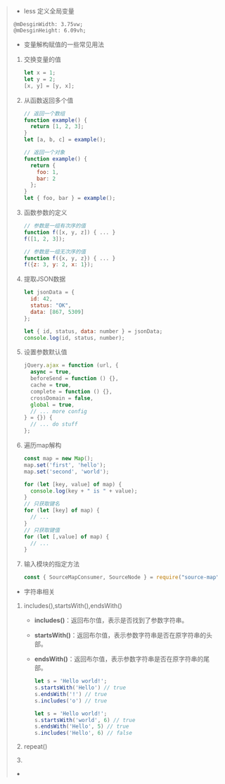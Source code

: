 >* less 定义全局变量
>
>``` less
>@mDesginWidth: 3.75vw;
>@mDesginHeight: 6.09vh;
>```
>
>* 变量解构赋值的一些常见用法
>
>  1. 交换变量的值
>
>     ``` js
>     let x = 1;
>     let y = 2;
>     [x, y] = [y, x];
>     ```
>
>  2. 从函数返回多个值
>
>     ``` js
>     // 返回一个数组
>     function example() {
>       return [1, 2, 3];
>     }
>     let [a, b, c] = example();
>     
>     // 返回一个对象
>     function example() {
>       return {
>         foo: 1,
>         bar: 2
>       };
>     }
>     let { foo, bar } = example();
>     ```
>
>  3. 函数参数的定义
>
>     ``` js
>     // 参数是一组有次序的值
>     function f([x, y, z]) { ... }
>     f([1, 2, 3]);
>     
>     // 参数是一组无次序的值
>     function f({x, y, z}) { ... }
>     f({z: 3, y: 2, x: 1});
>     ```
>
>  4. 提取JSON数据
>
>     ``` js
>     let jsonData = {
>       id: 42,
>       status: "OK",
>       data: [867, 5309]
>     };
>     
>     let { id, status, data: number } = jsonData;
>     console.log(id, status, number);
>     ```
>
>  5. 设置参数默认值
>
>     ``` js
>     jQuery.ajax = function (url, {
>       async = true,
>       beforeSend = function () {},
>       cache = true,
>       complete = function () {},
>       crossDomain = false,
>       global = true,
>       // ... more config
>     } = {}) {
>       // ... do stuff
>     };
>     ```
>
>  6. 遍历map解构
>
>     ``` js
>     const map = new Map();
>     map.set('first', 'hello');
>     map.set('second', 'world');
>     
>     for (let [key, value] of map) {
>       console.log(key + " is " + value);
>     }
>     // 只获取键名
>     for (let [key] of map) {
>       // ...
>     }
>     // 只获取键值
>     for (let [,value] of map) {
>       // ...
>     }
>     ```
>
>  7. 输入模块的指定方法
>
>     ``` js
>     const { SourceMapConsumer, SourceNode } = require("source-map");
>     ```
>
>* 字符串相关
>
>  1. includes(),startsWith(),endsWith()
>
>     - **includes()**：返回布尔值，表示是否找到了参数字符串。
>
>     - **startsWith()**：返回布尔值，表示参数字符串是否在原字符串的头部。
>
>     - **endsWith()**：返回布尔值，表示参数字符串是否在原字符串的尾部。
>
>       ``` js
>       let s = 'Hello world!';
>       s.startsWith('Hello') // true
>       s.endsWith('!') // true
>       s.includes('o') // true
>       
>       let s = 'Hello world!';
>       s.startsWith('world', 6) // true
>       s.endsWith('Hello', 5) // true
>       s.includes('Hello', 6) // false
>       ```
>
>  2. repeat()
>
>  3. 
>
>* 

